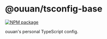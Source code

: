# @ouuan/tsconfig-base

[![NPM package](https://shields.ouuan.moe/npm/v/@ouuan/tsconfig-base)](https://www.npmjs.com/package/@ouuan/tsconfig-base)

ouuan's personal TypeScript config.
